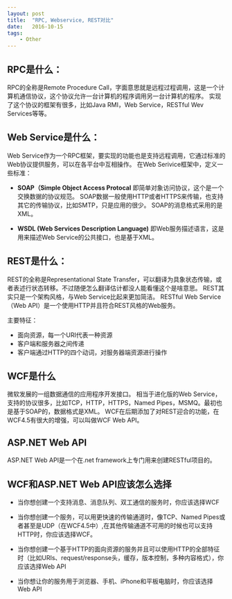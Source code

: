 ```yaml
---
layout: post
title:  "RPC, Webservice, REST对比"
date:   2016-10-15
tags: 
    - Other
---
```


## RPC是什么：
RPC的全称是Remote Procedure Call，字面意思就是远程过程调用，这是一个计算机通信协议，这个协议允许一台计算机的程序调用另一台计算机的程序。
实现了这个协议的框架有很多，比如Java RMI，Web Service，RESTful Wev Services等等。

## Web Service是什么：
Web Service作为一个RPC框架，要实现的功能也是支持远程调用，它通过标准的Web协议提供服务，可以在各平台中互相操作。
在Web Serivice框架中，定义一些标准：

* __SOAP（Simple Object Access Protocal__
即简单对象访问协议，这个是一个交换数据的协议规范。
SOAP数据一般使用HTTP或者HTTPS来传输，也支持其它的传输协议，比如SMTP，只是应用的很少。
SOAP的消息格式采用的是XML。

* __WSDL (Web Services Description Language)__
即Web服务描述语言，这是用来描述Web Service的公共接口，也是基于XML。

## REST是什么：
REST的全称是Representational State Transfer，可以翻译为具象状态传输，或者表述行状态转移。不过随便怎么翻译估计都没人能看懂这个是啥意思。
REST其实只是一个架构风格，与Web Service比起来更加简洁。
RESTful Web Service（Web API）是一个使用HTTP并且符合REST风格的Web服务。

主要特征：

* 面向资源，每一个URI代表一种资源
* 客户端和服务器之间传递
* 客户端通过HTTP的四个动词，对服务器端资源进行操作


## WCF是什么
微软发展的一组数据通信的应用程序开发接口。
相当于进化版的Web Service，支持的协议很多，比如TCP，HTTP，HTTPS，Named Pipes，MSMQ。最初也是基于SOAP的，数据格式是XML。
WCF在后期添加了对REST迎合的功能，在WCF4.5有很大的增强，可以叫做WCF Web API。

## ASP.NET Web API
ASP.NET Web API是一个在.net framework上专门用来创建RESTful项目的。

## WCF和ASP.NET Web API应该怎么选择

* 当你想创建一个支持消息、消息队列、双工通信的服务时，你应该选择WCF

* 当你想创建一个服务，可以用更快速的传输通道时，像TCP、Named Pipes或者甚至是UDP（在WCF4.5中）,在其他传输通道不可用的时候也可以支持HTTP时，你应该选择WCF。

* 当你想创建一个基于HTTP的面向资源的服务并且可以使用HTTP的全部特征时（比如URIs、request/response头，缓存，版本控制，多种内容格式），你应该选择Web API

* 当你想让你的服务用于浏览器、手机、iPhone和平板电脑时，你应该选择Web API